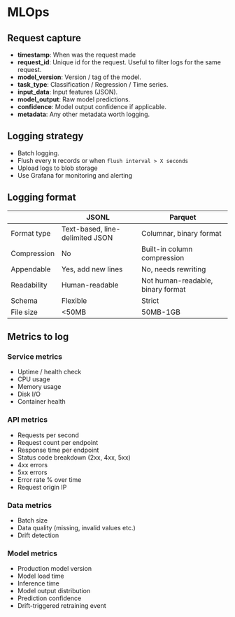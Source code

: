 # MLOps

## Request capture

- **timestamp**: When was the request made
- **request_id**: Unique id for the request. Useful to filter logs for the same request.
- **model_version**: Version / tag of the model.
- **task_type**: Classification / Regression / Time series.
- **input_data**: Input features (JSON).
- **model_output**: Raw model predictions.
- **confidence**: Model output confidence if applicable.
- **metadata**: Any other metadata worth logging.

## Logging strategy

- Batch logging.
- Flush every `N` records or when `flush interval > X seconds`
- Upload logs to blob storage
- Use Grafana for monitoring and alerting

## Logging format

|   | JSONL | Parquet |
|---|---|---|
| Format type | Text-based, line-delimited JSON | Columnar, binary format |
| Compression | No | Built-in column compression |
| Appendable | Yes, add new lines | No, needs rewriting |
| Readability | Human-readable | Not human-readable, binary format |
| Schema | Flexible | Strict |
| File size | <50MB | 50MB-1GB |

## Metrics to log

### Service metrics
- Uptime / health check
- CPU usage
- Memory usage
- Disk I/O
- Container health

### API metrics
- Requests per second
- Request count per endpoint
- Response time per endpoint
- Status code breakdown (2xx, 4xx, 5xx)
- 4xx errors
- 5xx errors
- Error rate % over time
- Request origin IP

### Data metrics
- Batch size
- Data quality (missing, invalid values etc.)
- Drift detection

### Model metrics
- Production model version
- Model load time
- Inference time
- Model output distribution
- Prediction confidence
- Drift-triggered retraining event